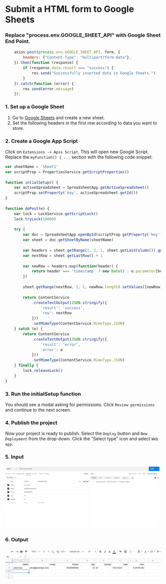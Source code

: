 # Submit a HTML form to Google Sheets

### Replace "process.env.GOOGLE_SHEET_API" with Google Sheet End Point.
```js
    axios.post(process.env.GOOGLE_SHEET_API, form, {
        headers: {"Content-Type": "multipart/form-data"},
    }).then(function (response) {
        if (response.data.result === "success") {
            res.send("Successfully inserted data in Google Sheets.")
        }
    }).catch(function (error) {
        res.send(error.message)
    });
```

### 1. Set up a Google Sheet
1. Go to [Google Sheets](https://sheets.google.com) and create a new sheet.
2. Set the following headers in the first row according to data you want to store.

### 2. Create a Google App Script
Click on `Extensions -> Apss Script`. This will open new Google Script.
Replace the `myFunction() { ...` section with the following code snippet:

```js
var sheetName = 'Sheet1'
var scriptProp = PropertiesService.getScriptProperties()

function intialSetup() {
    var activeSpreadsheet = SpreadsheetApp.getActiveSpreadsheet()
    scriptProp.setProperty('key', activeSpreadsheet.getId())
}

function doPost(e) {
    var lock = LockService.getScriptLock()
    lock.tryLock(10000)

    try {
        var doc = SpreadsheetApp.openById(scriptProp.getProperty('key'))
        var sheet = doc.getSheetByName(sheetName)

        var headers = sheet.getRange(1, 1, 1, sheet.getLastColumn()).getValues()[0]
        var nextRow = sheet.getLastRow() + 1

        var newRow = headers.map(function(header) {
            return header === 'timestamp' ? new Date() : e.parameter[header]
        })

        sheet.getRange(nextRow, 1, 1, newRow.length).setValues([newRow])

        return ContentService
            .createTextOutput(JSON.stringify({
                'result': 'success',
                'row': nextRow
            }))
            .setMimeType(ContentService.MimeType.JSON)
    } catch (e) {
        return ContentService
            .createTextOutput(JSON.stringify({
                'result': 'error',
                'error': e
            }))
            .setMimeType(ContentService.MimeType.JSON)
    } finally {
        lock.releaseLock()
    }
}
```

### 3. Run the initialSetup function
You should see a modal asking for permissions. Click `Review permissions` and continue to the next screen.

### 4. Publish the project
Now your project is ready to publish. Select the `Deploy` button and `New Deployment` from the drop-down.
Click the "Select type" icon and select `Web app`. 

### 5. Input
<img src="https://github.com/ksalokya/google_sheet_api/blob/main/misc/postman.jpg">

### 6. Output
<img src="https://github.com/ksalokya/google_sheet_api/blob/main/misc/output.jpg">
